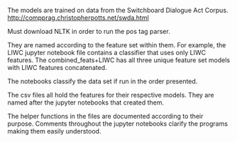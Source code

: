 The models are trained on data from the Switchboard Dialogue Act Corpus. 
http://compprag.christopherpotts.net/swda.html

Must download NLTK in order to run the pos tag parser. 

They are named according to the feature set within them. For example, the LIWC jupyter notebook file contains a classifier that uses only LIWC features. The combined_feats+LIWC has all three unique feature set models with LIWC features concatenated. 

The notebooks classify the data set if run in the order presented. 

The csv files all hold the features for their respective models. They are named after the jupyter notebooks that created them. 

The helper functions in the files are documented according to their purpose. Comments throughout the jupyter notebooks clarify the programs making them easily understood.  
